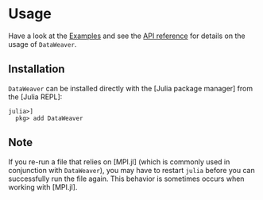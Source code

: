 # Usage
Have a look at the [Examples](@ref) and see the [API reference](@ref) for details on the usage of `DataWeaver`.


## Installation
`DataWeaver` can be installed directly with the [Julia package manager] from the [Julia REPL]:
```julia-repl
julia>]
  pkg> add DataWeaver
```

## Note
If you re-run a file that relies on [MPI.jl] (which is commonly used in conjunction with `DataWeaver`), you may have to restart `julia` before you can successfully run the file again. This behavior is sometimes occurs when working with [MPI.jl].
